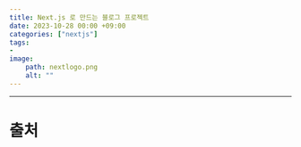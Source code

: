 ```yaml
---
title: Next.js 로 만드는 블로그 프로젝트
date: 2023-10-28 00:00 +09:00
categories: ["nextjs"]
tags: 
- 
image:
    path: nextlogo.png
    alt: ""
---
```





---
# 출처


